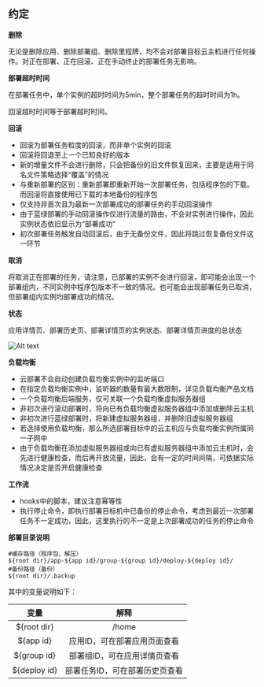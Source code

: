 ## 约定

**删除**

无论是删除应用、删除部署组、删除里程牌，均不会对部署目标云主机进行任何操作。对正在部署、正在回滚、正在手动终止的部署任务无影响。

**部署超时时间**

在部署任务中，单个实例的超时时间为5min，整个部署任务的超时时间为1h。

回滚超时时间等于部署超时时间。

**回滚**

- 回滚为部署任务粒度的回滚，而非单个实例的回滚
- 回滚将回退至上一个已知良好的版本
- 新的增量文件不会进行删除，只会把备份的旧文件恢复回来，主要是适用于同名文件策略选择“覆盖”的情况
- 与重新部署的区别：重新部署即重新开始一次部署任务，包括程序包的下载。而回滚将直接使用已下载的本地备份的程序包
- 仅支持非首次且为最新一次部署成功的部署任务的手动回滚操作
- 由于蓝绿部署的手动回滚操作仅进行流量的路由，不会对实例进行操作，因此实例状态依旧显示为“部署成功”
- 初次部署任务触发自动回滚后，由于无备份文件，因此将跳过恢复备份文件这一环节


**取消**

将取消正在部署的任务，请注意，已部署的实例不会进行回滚，即可能会出现一个部署组内，不同实例中程序包版本不一致的情况。也可能会出现部署任务已取消，但部署组内实例均部署成功的情况。

**状态**

应用详情页、部署历史页、部署详情页的实例状态、部署详情页进度的总状态

![Alt text](https://github.com/jdcloudcom/cn/blob/codedeploy/image/CodeDeploy/status4.png)

**负载均衡**

- 云部署不会自动创建负载均衡实例中的监听端口
- 在指定负载均衡实例中，监听器的数量有最大数限制，详见负载均衡产品文档
- 一个负载均衡后端服务，仅可关联一个负载均衡虚拟服务器组
- 非初次进行滚动部署时，将向已有负载均衡虚拟服务器组中添加或删除云主机
- 非初次进行蓝绿部署时，将新建虚拟服务器组，并删除旧虚拟服务器组
- 若选择使用负载均衡，那么所选部署目标中的云主机应与负载均衡实例所属同一子网中
- 由于负载均衡在添加虚拟服务器组或向已有虚拟服务器组中添加云主机时，会先进行健康检查，而后再开放流量，因此，会有一定的时间间隔，可依据实际情况决定是否开启健康检查



**工作流**

- hooks中的脚本，建议注意幂等性
- 执行停止命令，即执行部署目标机中已备份的停止命令，考虑到最近一次部署任务不一定成功，因此，这里执行的不一定是上次部署成功的任务的停止命令


**部署目录说明**

```
#缓存路径（程序包、解压）
${root dir}/app-${app id}/group-${group id}/deploy-${deploy id}/
#备份路径（备份）
${root dir}/.backup
```

其中的变量说明如下：

| 变量      |    解释 |
| :--------: | :--------:|
| ${root dir}  | /home |
| ${app id}  | 应用ID，可在部署应用页面查看 |
| ${group id}  | 部署组ID，可在应用详情页查看 |
| ${deploy id}  | 部署任务ID，可在部署历史页查看 |
